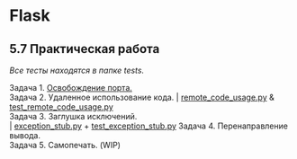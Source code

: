 # Flask
## 5.7 Практическая работа
_Все тесты находятся в папке tests._<br>

Задача 1. [Освобождение порта.](https://github.com/wafflelios/Python-Advanced/blob/main/mod5/1.%20%D0%9E%D1%81%D0%B2%D0%BE%D0%B1%D0%BE%D0%B6%D0%B4%D0%B5%D0%BD%D0%B8%D0%B5%20%D0%BF%D0%BE%D1%80%D1%82%D0%B0.py)<br>
Задача 2. Удаленное использование кода. | [remote_code_usage.py](https://github.com/wafflelios/Python-Advanced/blob/main/mod5/2_remote_code_usage.py) & [test_remote_code_usage.py](https://github.com/wafflelios/Python-Advanced/blob/main/mod5/tests/test_remote_code_usage.py)<br>
Задача 3. Заглушка исключений.<br> | [exception_stub.py](https://github.com/wafflelios/Python-Advanced/blob/main/mod5/exception_stub.py) + [test_exception_stub.py](https://github.com/wafflelios/Python-Advanced/blob/main/mod5/tests/test_exception_stub.py)
Задача 4. Перенаправление вывода.<br>
Задача 5. Самопечать. (WIP)
